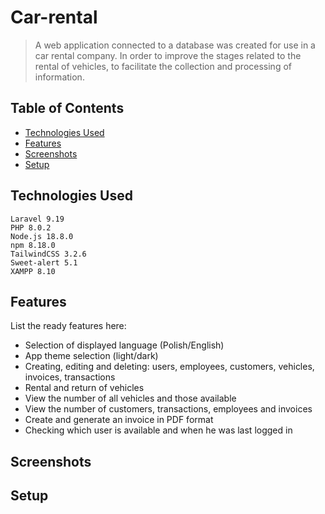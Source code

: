 # Car-rental
> A web application connected to a database was created for use in a car rental company. In order to improve the stages related to the rental of vehicles, to facilitate the collection and processing of information.

## Table of Contents
* [Technologies Used](#technologies-used)
* [Features](#features)
* [Screenshots](#screenshots)
* [Setup](#setup)


## Technologies Used
    
    Laravel 9.19
    PHP 8.0.2
    Node.js 18.8.0
    npm 8.18.0
    TailwindCSS 3.2.6
    Sweet-alert 5.1
    XAMPP 8.10
    
    
## Features
List the ready features here:
- Selection of displayed language (Polish/English)
- App theme selection (light/dark)
- Creating, editing and deleting: users, employees, customers, vehicles, invoices, transactions
- Rental and return of vehicles
- View the number of all vehicles and those available
- View the number of customers, transactions, employees and invoices
- Create and generate an invoice in PDF format
- Checking which user is available and when he was last logged in


## Screenshots


## Setup
    
    






